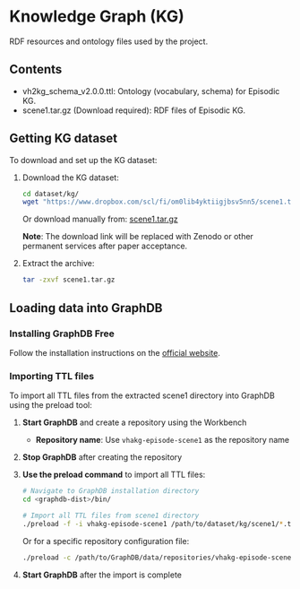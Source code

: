 # Knowledge Graph (KG)

RDF resources and ontology files used by the project.

## Contents

- vh2kg_schema_v2.0.0.ttl: Ontology (vocabulary, schema) for Episodic KG.
- scene1.tar.gz (Download required): RDF files of Episodic KG. 

## Getting KG dataset

To download and set up the KG dataset:

1. Download the KG dataset:
   ```bash
   cd dataset/kg/
   wget "https://www.dropbox.com/scl/fi/om0lib4yktiigjbsv5nn5/scene1.tar.gz?rlkey=63ljrqpbiqgc09d2glwrmcgrx&st=13s0p1wu&dl=1" -O scene1.tar.gz
   ```
   Or download manually from: [scene1.tar.gz](https://www.dropbox.com/scl/fi/om0lib4yktiigjbsv5nn5/scene1.tar.gz?rlkey=63ljrqpbiqgc09d2glwrmcgrx&st=13s0p1wu&dl=0)
   
   **Note**: The download link will be replaced with Zenodo or other permanent services after paper acceptance.

2. Extract the archive:
   ```bash
   tar -zxvf scene1.tar.gz
   ```


## Loading data into GraphDB

### Installing GraphDB Free

Follow the installation instructions on the [official website](https://www.ontotext.com/products/graphdb/).

### Importing TTL files

To import all TTL files from the extracted scene1 directory into GraphDB using the preload tool:

1. **Start GraphDB** and create a repository using the Workbench
   - **Repository name**: Use `vhakg-episode-scene1` as the repository name
2. **Stop GraphDB** after creating the repository
3. **Use the preload command** to import all TTL files:
   ```bash
   # Navigate to GraphDB installation directory
   cd <graphdb-dist>/bin/
   
   # Import all TTL files from scene1 directory
   ./preload -f -i vhakg-episode-scene1 /path/to/dataset/kg/scene1/*.ttl
   ```
   
   Or for a specific repository configuration file:
   ```bash
   ./preload -c /path/to/GraphDB/data/repositories/vhakg-episode-scene1/config.ttl /path/to/dataset/kg/scene1/*.ttl
   ```

4. **Start GraphDB** after the import is complete